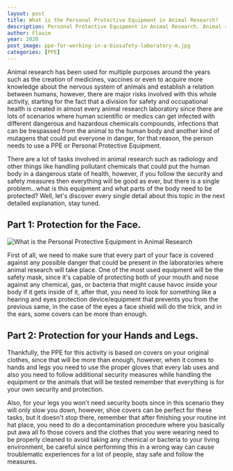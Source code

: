 ```yaml
---
layout: post
title: What is the Personal Protective Equipment in Animal Research?
description: Personal Protective Equipment in Animal Research. Animal research has been used for multiple purposes around the years such as the creation of medicines, vaccines or even to acquire more knowledge about the nervous system of animals and establish a relation between humans
author: Flaaim
year: 2020
post_image: ppe-for-working-in-a-biosafety-laboratory-m.jpg
categories: [PPE]
---
```


Animal research has been used for multiple purposes around the years such as the creation of medicines, vaccines or even to acquire more knowledge about the nervous system of animals and establish a relation between humans, however, there are major risks involved with this whole activity, starting for the fact that a division for safety and occupational health is created in almost every animal research laboratory since there are lots of scenarios where human scientific or medics can get infected with different dangerous and hazardous chemicals compounds, infections that can be trespassed from the animal to the human body and another kind of mutagens that could put everyone in danger, for that reason, the person needs to use a PPE or Personal Protective Equipment.

There are a lot of tasks involved in animal research such as radiology and other things like handling pollutant chemicals that could put the human body in a dangerous state of health, however, if you follow the security and safety measures then everything will be good as ever, but there is a single problem...what is this equipment and what parts of the body need to be protected? Well, let's discover every single detail about this topic in the next detailed explanation, stay tuned.

## Part 1: Protection for the Face.
![What is the Personal Protective Equipment in Animal Research](https://safetyworkblog.com/assets/ppe-for-working-in-a-biosafety-laboratory-m.jpg)

First of all, we need to make sure that every part of your face is covered against any possible danger that could be present in the laboratories where animal research will take place. One of the most used equipment will be the safety mask, since it's capable of protecting both of your mouth and nose against any chemical, gas, or bacteria that might cause havoc inside your body if it gets inside of it, after that, you need to look for something like a hearing and eyes protection device/equipment that prevents you from the previous same, in the case of the eyes a face shield will do the trick, and in the ears, some covers can be more than enough.

## Part 2: Protection for your Hands and Legs.

Thankfully, the PPE for this activity is based on covers on your original clothes, since that will be more than enough, however, when it comes to hands and legs you need to use the proper gloves that every lab uses and also you need to follow additional security measures while handling the equipment or the animals that will be tested remember that everything is for your own security and protection.

Also, for your legs you won't need security boots since in this scenario they will only slow you down, however, shoe covers can be perfect for these tasks, but it doesn't stop there, remember that after finishing your routine int hat place, you need to do a decontamination procedure where you basically put awa all fo those covers and the clothes that you were wearing need to be properly cleaned to avoid taking any chemical or bacteria to your living environment, be careful since performing this in a wrong way can cause troublematic experiences for a lot of people, stay safe and follow the measures.
